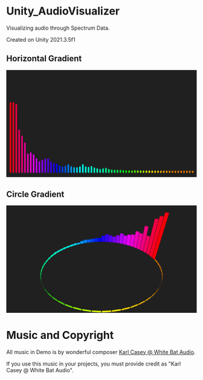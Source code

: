 # Unity_AudioVisualizer
Visualizing audio through Spectrum Data.

Created on Unity 2021.3.5f1

## Horizontal Gradient
![](https://github.com/LordOfTheFridge/Unity_AudioVisualizer/blob/master/Screenshots/HorizontalGradient.png)

## Circle Gradient
![](https://github.com/LordOfTheFridge/Unity_AudioVisualizer/blob/master/Screenshots/CircleGradient.png)

# Music and Copyright

All music in Demo is by wonderful composer [Karl Casey @ White Bat Audio](https://www.youtube.com/@WhiteBatAudio).

If you use this music in your projects, you must provide credit as "Karl Casey @ White Bat Audio".
